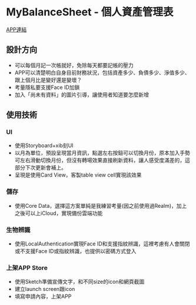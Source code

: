 # MyBalanceSheet - 個人資產管理表

[APP連結](https://apps.apple.com/tw/app/mybalencesheet-%E5%80%8B%E4%BA%BA%E8%B3%87%E7%94%A2%E8%B2%A0%E5%82%B5%E8%A1%A8/id1506556532)

## 設計方向
* 可以每個月記一次帳就好，免除每天都要記帳的壓力
* APP可以清楚明白自身目前財務狀況，包括資產多少、負債多少、淨值多少、跟上個月比是變好還是變壞？
* 考量隱私要支援Face ID加鎖
* 加入「尚未有資料」的圖片引導，讓使用者知道要怎麼新增

## 使用技術

### UI
* 使用Storyboard+xib刻UI
* 以月為單位，預設呈現當月資訊，點選左右按鈕可以切換月份，原本加入手勢可左右滑動切換月份，但沒有轉場效果直接刷新資料，讓人感受度滿差的，這部分下次更新會補上。
* 呈現是使用Card View，客製table view cell實現該效果

### 儲存
* 使用Core Data，選擇這方案單純是我練習考量(因之前使用過Realm)，加上之後可以上iCloud，實現備份雲端功能

### 生物辨識
* 使用LocalAuthentication實現Face ID和支援指紋辨識，這裡考慮有人會關閉或不支援Face ID或指紋辨識，也提供以密碼方式登入

### 上架APP Store
* 使用Sketch準備宣傳文字，和不同size的icon和網頁截圖
* 建立launch screen跟icon
* 填寫申請內容，上架APP
